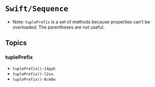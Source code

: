 # ``Swift/Sequence``

- Note: `tuplePrefix` is a set of methods because properties can't be overloaded. The parentheses are not useful.

## Topics

### tuplePrefix
- ``tuplePrefix()-14pph``
- ``tuplePrefix()-l2vu``
- ``tuplePrefix()-6cm0w``
